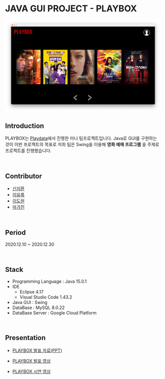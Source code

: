 # JAVA GUI PROJECT - PLAYBOX

[![PALYBOX](UI/playbox.png)](https://youtu.be/Sh_Pzu-7seQ)

## Introduction

PLAYBOX는 [Playdata](https://playdata.io/)에서 진행한 미니 팀프로젝트입니다. Java로 GUI를 구현하는 것이 이번 프로젝트의 목표로 저희 팀은 Swing을 이용해 **영화 예매 프로그램** 을 주제로 프로젝트를 진행했습니다.

</br>

## Contributor

- [신지환](https://github.com/jihwan9675)
- [이유록](https://github.com/padawanR0k)
- [이도원](https://github.com/2dowon)
- [마가진](https://github.com/marie20201005)

</br>

## Period

2020.12.10 ~ 2020.12.30

</br>

## Stack

- Programming Language : Java 15.0.1
- IDE
  - Eclipse 4.17
  - Visual Studio Code 1.43.2
- Java GUI : Swing
- DataBase : MySQL 8.0.22
- DataBase Server : Google Cloud Platform

</br>

## Presentation

- [PLAYBOX 발표 자료(PPT)](https://docs.google.com/presentation/d/1EQFsqcizLspDQvaiMGMRA7F0dDtOA6Wprwe3tOWUknI/edit?usp=sharing)

- [PLAYBOX 발표 영상](https://www.youtube.com/watch?v=_rA1pb8pquU&feature=youtu.be)

- [PLAYBOX 시연 영상](https://youtu.be/tSW5qKO5hBY)
